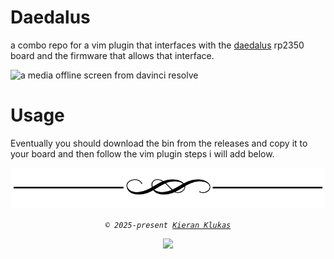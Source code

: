 # Daedalus

a combo repo for a vim plugin that interfaces with the [daedalus](https://github.com/geschmit/daedalus-hardware) rp2350 board and the firmware that allows that interface.

![a media offline screen from davinci resolve](https://hc-cdn.hel1.your-objectstorage.com/s/v3/8744661d883d695adc6b14a17a52ac8970d7c2dd_image.png)

# Usage

Eventually you should download the bin from the releases and copy it to your board and then follow the vim plugin steps i will add below.

<p align="center">
	<img src="https://raw.githubusercontent.com/taciturnaxolotl/carriage/main/.github/images/line-break.svg" />
</p>

<p align="center">
	<i><code>&copy 2025-present <a href="https://github.com/taciturnaxolotl">Kieran Klukas</a></code></i>
</p>

<p align="center">
	<a href="https://github.com/taciturnaxolotl/daedalus/blob/main/LICENSE.md"><img src="https://img.shields.io/static/v1.svg?style=for-the-badge&label=License&message=MIT&logoColor=d9e0ee&colorA=363a4f&colorB=b7bdf8"/></a>
</p>
